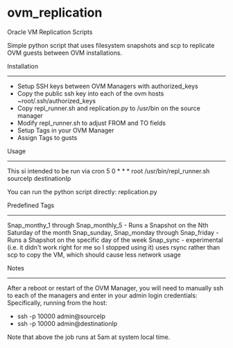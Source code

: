 # ovm_replication
Oracle VM Replication Scripts

Simple python script that uses filesystem snapshots and scp to replicate OVM guests between OVM installations.

Installation
____________
* Setup SSH keys between OVM Managers with authorized_keys
* Copy the public ssh key into each of the ovm hosts ~root/.ssh/authorized_keys
* Copy repl_runner.sh and replication.py to /usr/bin on the source manager
* Modify repl_runner.sh to adjust FROM and TO fields
* Setup Tags in your OVM Manager
* Assign Tags to gusts

Usage
_____
This si intended to be run via cron
 5 0 * * * root /usr/bin/repl_runner.sh sourceIp destinationIp

You can run the python script directly:
 replication.py <Snapname> <Local Manager> <Remote Manager>

Predefined Tags
_______________

Snap_monthy_1 through Snap_monthly_5 - Runs a Snapshot on the Nth Saturday of the month
Snap_sunday, Snap_monday through Snap_friday - Runs a Shapshot on the specific day of the week
Snap_sync - experimental (i.e. it didn't work right for me so I stopped using it) uses rsync rather than scp to copy the VM, which should cause less network usage

Notes
_____

After a reboot or restart of the OVM Manager, you will need to manually ssh to each of the managers and enter in your admin login credentials:
Specifically, running from the host:
* ssh -p 10000 admin@sourceIp
* ssh -p 10000 admin@destinationIp

Note that above the job runs at 5am at system local time.

